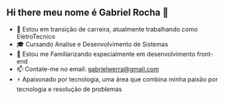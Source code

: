 ## Hi there meu nome é Gabriel Rocha  👋

- 🔭 Estou em transição de carreira, atualmente trabalhando como EletroTecnico
- 🎓 Cursando Analise e Desenvolvimento de Sistemas 
- 👯 Estou me Familiarizando especialmente em desenvolvimento front-end
- 📫 Contate-me no email: gabrielwerra@gmail.com
- ⚡ Apaixonado por tecnologia, uma área que combina minha paixão por tecnologia e resolução de problemas
</div>
<div style="display
